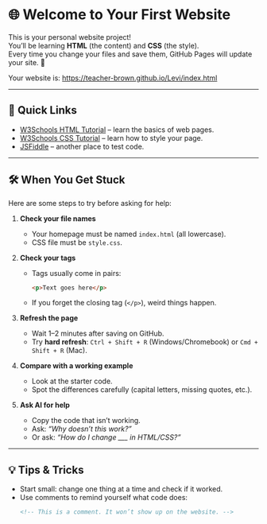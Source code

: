 # 🌐 Welcome to Your First Website

This is your personal website project!  
You’ll be learning **HTML** (the content) and **CSS** (the style).  
Every time you change your files and save them, GitHub Pages will update your site. 🎉  

Your website is: https://teacher-brown.github.io/Levi/index.html

---

## 🚀 Quick Links

- [W3Schools HTML Tutorial](https://www.w3schools.com/html/) – learn the basics of web pages.  
- [W3Schools CSS Tutorial](https://www.w3schools.com/css/) – learn how to style your page.  
- [JSFiddle](https://jsfiddle.net/) – another place to test code.  

---

## 🛠️ When You Get Stuck

Here are some steps to try before asking for help:

1. **Check your file names**  
   - Your homepage must be named `index.html` (all lowercase).  
   - CSS file must be `style.css`.  

2. **Check your tags**  
   - Tags usually come in pairs:  
     ```html
     <p>Text goes here</p>
     ```  
   - If you forget the closing tag (`</p>`), weird things happen.  

3. **Refresh the page**  
   - Wait 1–2 minutes after saving on GitHub.  
   - Try **hard refresh**: `Ctrl + Shift + R` (Windows/Chromebook) or `Cmd + Shift + R` (Mac).  

4. **Compare with a working example**  
   - Look at the starter code.  
   - Spot the differences carefully (capital letters, missing quotes, etc.).  

5. **Ask AI for help**  
   - Copy the code that isn’t working.  
   - Ask: *“Why doesn’t this work?”*  
   - Or ask: *“How do I change ___ in HTML/CSS?”*  

---

## 💡 Tips & Tricks

- Start small: change one thing at a time and check if it worked.  
- Use comments to remind yourself what code does:  
  ```html
  <!-- This is a comment. It won’t show up on the website. -->
